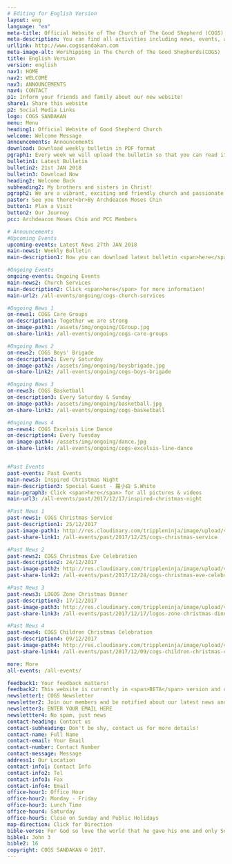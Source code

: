 ```yaml
---
# Editing for English Version
layout: eng
language: "en"
meta-title: Official Website of The Church of The Good Shepherd (COGS) - Anglican Church
meta-description: You can find all activities including news, events, announcements and info which are related to The Church of The Good Shepherd (COGS) in Sandakan
urllink: http://www.cogssandakan.com
meta-image-alt: Worshipping in The Church of The Good Shepherds(COGS)
title: English Version
version: english
nav1: HOME
nav2: WELCOME
nav3: ANNOUNCEMENTS
nav4: CONTACT
p1: Inform your friends and family about our new website!
share1: Share this website
p2: Social Media Links
logo: COGS SANDAKAN
menu: Menu
heading1: Official Website of Good Shepherd Church
welcome: Welcome Message
announcements: Announcements
download: Download weekly bulletin in PDF format
pgraph1: Every week we will upload the bulletin so that you can read it on your smartphone (bulletin paper still available in every service).
bulletin1: Latest Bulletin
bulletin2: 21st JAN 2018
bulletin3: Download Now
heading2: Welcome Back
subheading2: My brothers and sisters in Christ!
pgraph2: We are a vibrant, exciting and friendly church and passionate about people knowing Jesus and living their best life. Our church location are easy to find and we have big plans in coming years. So come along to one of our Saturday or Sunday services and receive a warm welcome. We'd love to meet you!
pastor: See you there!<br>By Archdeacon Moses Chin
button1: Plan a Visit
button2: Our Journey
pcc: Archdeacon Moses Chin and PCC Members

# Announcements
#Upcoming Events
upcoming-events: Latest News 27th JAN 2018
main-news1: Weekly Bulletin
main-description1: Now you can download latest bulletin <span>here</span>!

#Ongoing Events
ongoing-events: Ongoing Events
main-news2: Church Services
main-description2: Click <span>here</span> for more information!
main-url2: /all-events/ongoing/cogs-church-services

#Ongoing News 1
on-news1: COGS Care Groups
on-description1: Together we are strong
on-image-path1: /assets/img/ongoing/CGroup.jpg
on-share-link1: /all-events/ongoing/cogs-care-groups

#Ongoing News 2
on-news2: COGS Boys' Brigade
on-description2: Every Saturday
on-image-path2: /assets/img/ongoing/boysbrigade.jpg
on-share-link2: /all-events/ongoing/cogs-boys-brigade

#Ongoing News 3
on-news3: COGS Basketball
on-description3: Every Saturday & Sunday
on-image-path3: /assets/img/ongoing/basketball.jpg
on-share-link3: /all-events/ongoing/cogs-basketball

#Ongoing News 4
on-news4: COGS Excelsis Line Dance
on-description4: Every Tuesday
on-image-path4: /assets/img/ongoing/dance.jpg
on-share-link4: /all-events/ongoing/cogs-excelsis-line-dance


#Past Events
past-events: Past Events
main-news3: Inspired Christmas Night
main-description3: Special Guest - 羅小白 S.White
main-pgraph3: Click <span>here</span> for all pictures & videos
main-url3: /all-events/past/2017/12/17/inspired-christmas-night

#Past News 1
past-news1: COGS Christmas Service
past-description1: 25/12/2017
past-image-path1: http://res.cloudinary.com/trippleninja/image/upload/v1514464675/Christmas%20Day%20Service%2017/christmas1.jpg
past-share-link1: /all-events/past/2017/12/25/cogs-christmas-service

#Past News 2
past-news2: COGS Christmas Eve Celebration
past-description2: 24/12/2017
past-image-path2: http://res.cloudinary.com/trippleninja/image/upload/v1514464898/Christmas%20Eve%20Service%2017/Eve1.jpg
past-share-link2: /all-events/past/2017/12/24/cogs-christmas-eve-celebration

#Past News 3
past-news3: LOGOS Zone Christmas Dinner
past-description3: 17/12/2017
past-image-path3: http://res.cloudinary.com/trippleninja/image/upload/v1514464329/Logos%20Zone%20Christmas%20Dinner%2017/LogosDinner10.jpg
past-share-link3: /all-events/past/2017/12/17/logos-zone-christmas-dinner

#Past News 4
past-news4: COGS Children Christmas Celebration
past-description4: 09/12/2017
past-image-path4: http://res.cloudinary.com/trippleninja/image/upload/v1514464583/Children%20Christmas%20Celebration%2017/22.jpg
past-share-link4: /all-events/past/2017/12/09/cogs-children-christmas-celebration

more: More
all-events: /all-events/

feedback1: Your feedback matters!
feedback2: This website is currently in <span>BETA</span> version and our aim is to inform visitors about our latest activities, news, events and announcements. We appreciate if you can rate this website for better improvement. Do click <span><a href="https://goo.gl/forms/CMb7j9jtieQ6QbVJ2" target="_blank">here</a></span> and let us know your feedback. Thank you!
newsletter1: COGS Newsletter
newsletter2: Join our members and be notified about our latest news and activities. Never miss the details of our events that you care.
newsletter3: ENTER YOUR EMAIL HERE
newslettter4: No spam, just news
contact-heading: Contact us
contact-subheading: Don't be shy, contact us for more details!
contact-name: Full Name
contact-email: Your Email
contact-number: Contact Number
contact-message: Message
address1: Our Location
contact-info1: Contact Info
contact-info2: Tel
contact-info3: Fax
contact-info4: Email
office-hour1: Office Hour
office-hour2: Monday - Friday
office-hour3: Lunch Time
office-hour4: Saturday
office-hour5: Close on Sunday and Public Holidays
map-direction: Click for Direction
bible-verse: For God so love the world that he gave his one and only Son, that whoever believe in him shall not perish but have eternal life.
bible1: John 3
bible2: 16
copyright: COGS SANDAKAN © 2017.
---
```

